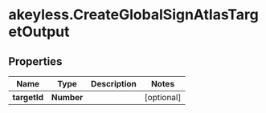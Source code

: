 # akeyless.CreateGlobalSignAtlasTargetOutput

## Properties

Name | Type | Description | Notes
------------ | ------------- | ------------- | -------------
**targetId** | **Number** |  | [optional] 


